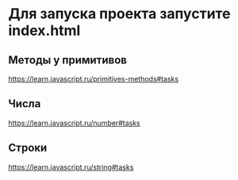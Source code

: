 # Для запуска проекта запустите index.html

## Методы у примитивов
https://learn.javascript.ru/primitives-methods#tasks

## Числа
https://learn.javascript.ru/number#tasks

## Строки
https://learn.javascript.ru/string#tasks

